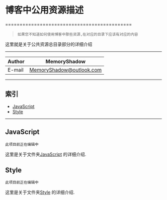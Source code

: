 # 博客中公用资源描述

============================================

>`如果您不知道如何使用博客中那些资源,在对应的目录下应该有对应的内容`

这里就是关于公共资源总目录部分的详细介绍

****
|Author|MemoryShadow|
|---|---
|E-mail|MemoryShadow@outlook.com

****

## 索引

* [JavaScript](#JavaScript)
* [Style](#Style)

****

## JavaScript

`此项目前正在编辑中`

这里是关于文件夹[JavaScript](https://github.com/MemoryShadow/MemoryShadow.github.io/tree/master/Template/Public/JavaScript "访问目录")
的详细介绍.

## Style

`此项目前正在编辑中`

这里是关于文件夹[Style](https://github.com/MemoryShadow/MemoryShadow.github.io/tree/master/Template/Public/Style "访问目录")
的详细介绍.
